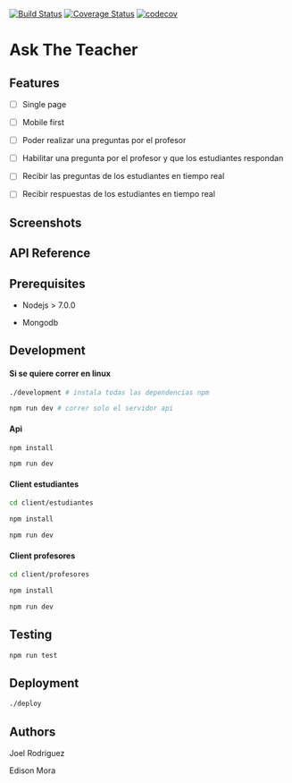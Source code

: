 <!-- https://medium.com/@meakaakka/a-beginners-guide-to-writing-a-kickass-readme-7ac01da88ab3 -->
[![Build Status](https://travis-ci.org/joelerll/att.svg?branch=master)](https://travis-ci.org/joelerll/att)
[![Coverage Status](https://coveralls.io/repos/github/joelerll/att/badge.svg?branch=master)](https://coveralls.io/github/joelerll/att?branch=master)
[![codecov](https://codecov.io/gh/joelerll/att/branch/master/graph/badge.svg)](https://codecov.io/gh/joelerll/att)
# Ask The Teacher

## Features
- [ ] Single page

- [ ] Mobile first

- [ ] Poder realizar una preguntas por el profesor

- [ ] Habilitar una pregunta por el profesor y que los estudiantes respondan

- [ ] Recibir las preguntas de los estudiantes en tiempo real

- [ ] Recibir respuestas de los estudiantes en tiempo real

## Screenshots

## API Reference

## Prerequisites

* Nodejs > 7.0.0

* Mongodb

## Development

#### Si se quiere correr en linux

```sh
./development # instala todas las dependencias npm
```

```sh
npm run dev # correr solo el servidor api
```

#### Api

```sh
npm install
```

```sh
npm run dev
```

#### Client estudiantes

```sh
cd client/estudiantes
```

```sh
npm install
```


```sh
npm run dev
```

#### Client profesores

```sh
cd client/profesores
```

```sh
npm install
```


```sh
npm run dev
```

## Testing

```sh
npm run test
```

## Deployment

```sh
./deploy
```

## Authors

Joel Rodriguez

Edison Mora